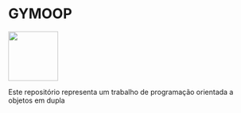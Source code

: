 # GYMOOP
<p> <img src="https://marketplace.canva.com/EAFKGoCYJVU/1/0/800w/canva-modern-gym-and-fitness-center-logo-0LMiisysdf4.jpg" width=100 height=100/></p>
Este repositório representa um trabalho de programação orientada a objetos em dupla
